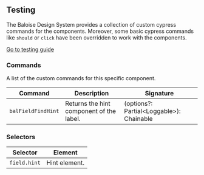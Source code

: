 ## Testing

The Baloise Design System provides a collection of custom cypress commands for the components. Moreover, some basic cypress commands like `should` or `click` have been overridden to work with the components.

<a class="sb-unstyled button is-primary" href="../?path=/docs/development-testing--documentation">Go to testing guide</a>

<!-- START: human documentation -->

<!-- END: human documentation -->

### Commands

A list of the custom commands for this specific component.

| Command            | Description                              | Signature                                 |
| ------------------ | ---------------------------------------- | ----------------------------------------- |
| `balFieldFindHint` | Returns the hint component of the label. | (options?: Partial\<Loggable>): Chainable |

### Selectors

| Selector     | Element       |
| ------------ | ------------- |
| `field.hint` | Hint element. |

